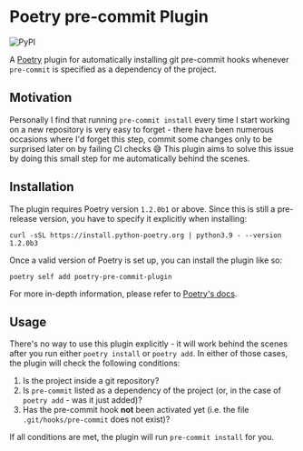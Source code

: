 # Poetry pre-commit Plugin

![PyPI](https://img.shields.io/pypi/v/poetry-pre-commit-plugin?color=blue)

A [Poetry](https://python-poetry.org/) plugin for automatically installing git
pre-commit hooks whenever `pre-commit` is specified as a dependency of the
project.

## Motivation

Personally I find that running `pre-commit install` every time I start working
on a new repository is very easy to forget - there have been numerous occasions
where I'd forget this step, commit some changes only to be surprised later on
by failing CI checks 😅 This plugin aims to solve this issue by doing
this small step for me automatically behind the scenes.

## Installation

The plugin requires Poetry version `1.2.0b1` or above. Since this is still a
pre-release version, you have to specify it explicitly when installing:

```
curl -sSL https://install.python-poetry.org | python3.9 - --version 1.2.0b3
```

Once a valid version of Poetry is set up, you can install the plugin like so:

```
poetry self add poetry-pre-commit-plugin
```

For more in-depth information, please refer to
[Poetry's docs](https://python-poetry.org/docs/master/plugins/).

## Usage

There's no way to use this plugin explicitly - it will work behind the scenes
after you run either `poetry install` or `poetry add`. In either of those cases,
the plugin will check the following conditions:

1. Is the project inside a git repository?
2. Is `pre-commit` listed as a dependency of the project (or, in the case of
   `poetry add` - was it just added)?
3. Has the pre-commit hook **not** been activated yet (i.e. the file
   `.git/hooks/pre-commit` does not exist)?

If all conditions are met, the plugin will run `pre-commit install` for you.
